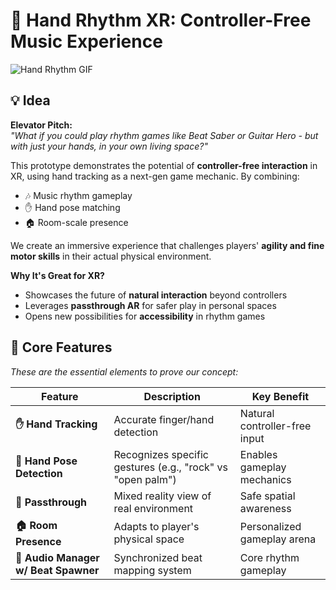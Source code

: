 # 🎵 Hand Rhythm XR: Controller-Free Music Experience

![Hand Rhythm GIF](/hand_rhythm.gif "Hand Rhythm GIF")

## 💡 Idea
**Elevator Pitch:**  
*"What if you could play rhythm games like Beat Saber or Guitar Hero - but with just your hands, in your own living space?"*  

This prototype demonstrates the potential of **controller-free interaction** in XR, using hand tracking as a next-gen game mechanic. By combining:  
- 🎶 Music rhythm gameplay  
- ✋ Hand pose matching  
- 🏠 Room-scale presence  

We create an immersive experience that challenges players' **agility and fine motor skills** in their actual physical environment.  

**Why It's Great for XR?**  
- Showcases the future of **natural interaction** beyond controllers  
- Leverages **passthrough AR** for safer play in personal spaces  
- Opens new possibilities for **accessibility** in rhythm games  

## 🚀 Core Features  
*These are the essential elements to prove our concept:*  

| Feature | Description | Key Benefit |
|---------|------------|-------------|
| **✋ Hand Tracking** | Accurate finger/hand detection | Natural controller-free input |
| **👐 Hand Pose Detection** | Recognizes specific gestures (e.g., "rock" vs "open palm") | Enables gameplay mechanics |
| **👀 Passthrough** | Mixed reality view of real environment | Safe spatial awareness |
| **🏠 Room Presence** | Adapts to player's physical space | Personalized gameplay arena |
| **🎵 Audio Manager w/ Beat Spawner** | Synchronized beat mapping system | Core rhythm gameplay |
